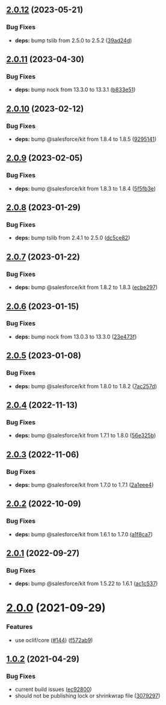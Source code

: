 ## [2.0.12](https://github.com/oclif/plugin-interceptor/compare/2.0.11...2.0.12) (2023-05-21)


### Bug Fixes

* **deps:** bump tslib from 2.5.0 to 2.5.2 ([39ad24d](https://github.com/oclif/plugin-interceptor/commit/39ad24d4c63fad084cc75b030a8abd50674512b0))



## [2.0.11](https://github.com/oclif/plugin-interceptor/compare/2.0.10...2.0.11) (2023-04-30)


### Bug Fixes

* **deps:** bump nock from 13.3.0 to 13.3.1 ([b833e51](https://github.com/oclif/plugin-interceptor/commit/b833e5148d5943e06fb9bdd14f3b338cc4ffa5d6))



## [2.0.10](https://github.com/oclif/plugin-interceptor/compare/2.0.9...2.0.10) (2023-02-12)


### Bug Fixes

* **deps:** bump @salesforce/kit from 1.8.4 to 1.8.5 ([9295141](https://github.com/oclif/plugin-interceptor/commit/929514101c198b0a0969f158214ec16eb77bf869))



## [2.0.9](https://github.com/oclif/plugin-interceptor/compare/2.0.8...2.0.9) (2023-02-05)


### Bug Fixes

* **deps:** bump @salesforce/kit from 1.8.3 to 1.8.4 ([5f5fb3e](https://github.com/oclif/plugin-interceptor/commit/5f5fb3ed228d6b149e14f1f54c9490f37c0882b7))



## [2.0.8](https://github.com/oclif/plugin-interceptor/compare/2.0.7...2.0.8) (2023-01-29)


### Bug Fixes

* **deps:** bump tslib from 2.4.1 to 2.5.0 ([dc5ce82](https://github.com/oclif/plugin-interceptor/commit/dc5ce828a56ff864db535008e808efd3dd1ed890))



## [2.0.7](https://github.com/oclif/plugin-interceptor/compare/2.0.6...2.0.7) (2023-01-22)


### Bug Fixes

* **deps:** bump @salesforce/kit from 1.8.2 to 1.8.3 ([ecbe297](https://github.com/oclif/plugin-interceptor/commit/ecbe29710050117fda9bc25f1f6b6736b5a04d8d))



## [2.0.6](https://github.com/oclif/plugin-interceptor/compare/2.0.5...2.0.6) (2023-01-15)


### Bug Fixes

* **deps:** bump nock from 13.0.3 to 13.3.0 ([23e473f](https://github.com/oclif/plugin-interceptor/commit/23e473f0b06fecb266fe1b82d4927f30d3fbf410))



## [2.0.5](https://github.com/oclif/plugin-interceptor/compare/2.0.4...2.0.5) (2023-01-08)


### Bug Fixes

* **deps:** bump @salesforce/kit from 1.8.0 to 1.8.2 ([7ac257d](https://github.com/oclif/plugin-interceptor/commit/7ac257d2d303ada7b5d8e2623e295c3aab3181ca))



## [2.0.4](https://github.com/oclif/plugin-interceptor/compare/2.0.3...2.0.4) (2022-11-13)


### Bug Fixes

* **deps:** bump @salesforce/kit from 1.7.1 to 1.8.0 ([56e325b](https://github.com/oclif/plugin-interceptor/commit/56e325ba37e7f1d7c27df5c7e148ec95af8bf677))



## [2.0.3](https://github.com/oclif/plugin-interceptor/compare/2.0.2...2.0.3) (2022-11-06)


### Bug Fixes

* **deps:** bump @salesforce/kit from 1.7.0 to 1.7.1 ([2a1eee4](https://github.com/oclif/plugin-interceptor/commit/2a1eee4c2e1c8156f4d276dc1f5d8bb900b76643))



## [2.0.2](https://github.com/oclif/plugin-interceptor/compare/2.0.1...2.0.2) (2022-10-09)


### Bug Fixes

* **deps:** bump @salesforce/kit from 1.6.1 to 1.7.0 ([a1f8ca7](https://github.com/oclif/plugin-interceptor/commit/a1f8ca79db01f3a82ff158266654683355caad8e))



## [2.0.1](https://github.com/oclif/plugin-interceptor/compare/v2.0.0...2.0.1) (2022-09-27)


### Bug Fixes

* **deps:** bump @salesforce/kit from 1.5.22 to 1.6.1 ([ac1c537](https://github.com/oclif/plugin-interceptor/commit/ac1c537694d91c64ef10c30517361a3d8ee94f87))



# [2.0.0](https://github.com/oclif/plugin-interceptor/compare/v1.0.2...v2.0.0) (2021-09-29)


### Features

* use oclif/core ([#144](https://github.com/oclif/plugin-interceptor/issues/144)) ([f572ab9](https://github.com/oclif/plugin-interceptor/commit/f572ab93935e9072997cfa1b9a8134086d1f8254))



## [1.0.2](https://github.com/oclif/plugin-interceptor/compare/ec92800aa3bd13ae8668e8ecb12dc7bbc5ab3299...v1.0.2) (2021-04-29)


### Bug Fixes

* current build issues ([ec92800](https://github.com/oclif/plugin-interceptor/commit/ec92800aa3bd13ae8668e8ecb12dc7bbc5ab3299))
* should not be publishing lock or shrinkwrap file ([3079297](https://github.com/oclif/plugin-interceptor/commit/3079297415cee50193029b66e41fd48a9b46c495))



